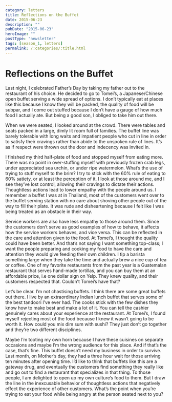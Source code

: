 ```yaml
---
category: letters
title: ​Reflections on the Buffet
date: 2015-06-23
description: ""
pubDate: "2015-06-23"
heroImage: ""
postType: "newsletter"
tags: [season_1, letters]
permalink: /:categories/:title.html
---
```


# ​Reflections on the Buffet

Last night, I celebrated Father’s Day by taking my father out to the restaurant of his choice. He decided to go to Tomei’s, a Japanese/Chinese open buffet serving a wide spread of options. I don’t typically eat at places like this because I know they will be packed, the quality of food will be subpar, and I come out stuffed because I don’t have a gauge of how much food I actually ate. But being a good son, I obliged to take him out there.

When we were seated, I looked around at the crowd. There were tables and seats packed in a large, dimly lit room full of families. The buffet line was barely tolerable with long waits and impatient people who cut in line in order to satisfy their cravings rather than abide to the unspoken rule of lines. It’s as if respect were thrown out the door and indecency was invited in.

I finished my third half-plate of food and stopped myself from eating more. There was no point in over-stuffing myself with previously frozen crab legs, under appreciated sea urchin, or under ripe watermelon. What’s the use of trying to stuff myself to the brim? I try to stick with the 60% rule of eating to 60% satiety, or at least the perception of it. I look at those around me, and I see they’ve lost control, allowing their cravings to dictate their actions. Thoughtless actions lead to lower empathy with the people around us. I remember a buffet I was at in Thailand, most of the customers went over to the buffet serving station with no care about shoving other people out of the way to fill their plate. It was rude and disheartening because I felt like I was being treated as an obstacle in their way.

Service workers are also have less empathy to those around them. Since the customers don’t serve as good examples of how to behave, it affects how the service workers behaves, and vice versa. This can be reflected in the care and attention given to the food. At Tomei’s, I thought the quality could have been better. And that’s not saying I want something top-class; I want the people preparing and cooking my food to have the care and attention they would give feeding their own children. I tip a barista something large when they take the time and actually brew a nice cup of tea or coffee. One of my favorite restaurants from the past year is a Guatemalan restaurant that serves hand-made tortillas, and you can buy them at an affordable price, i.e one dollar sign on Yelp. They knew quality, and their customers respected that. Couldn’t Tomei’s have that?

Let’s be clear. I’m not chastising buffets. I think there are some great buffets out there. I live by an extraordinary Indian lunch buffet that serves some of the best tandoori I’ve ever had. The cooks stick with the few dishes they know how to make best and make a lot of it. You can tell the cashier genuinely cares about your experience at the restaurant. At Tomei’s, I found myself rejecting most of the food because I knew it wasn’t going to be worth it. How could you mix dim sum with sushi? They just don’t go together and they’re two different disciplines.

Maybe I’m tooting my own horn because I have these cuisines on separate occasions and maybe I’m the wrong audience for this place. And if that’s the case, that’s fine. This buffet doesn’t need my business in order to survive. Last month, on Mother’s day, they had a three hour wait for those arriving ten minutes after opening time. I’d like to think that buffets like this are a gateway drug, and eventually the customers find something they really like and go out to find a restaurant that specializes in that thing. To those people, I am delighted to open up my own culture’s food to them. But I draw the line in the inexcusable behavior of thoughtless actions that negatively effect the experience of other customers. What’s the point when you’re trying to eat your food while being angry at the person seated next to you?

